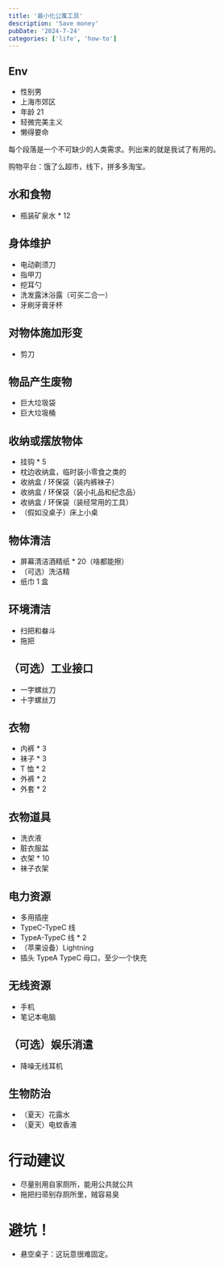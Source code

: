 ```yaml
---
title: '最小化公寓工具'
description: 'Save money'
pubDate: '2024-7-24'
categories: ['life', 'how-to']
---
```


## Env

- 性别男
- 上海市郊区
- 年龄 21
- 轻微完美主义
- 懒得要命

每个段落是一个不可缺少的人类需求。列出来的就是我试了有用的。

购物平台：饿了么超市，线下，拼多多淘宝。

## 水和食物

- 瓶装矿泉水 * 12

## 身体维护

- 电动剃须刀
- 指甲刀
- 挖耳勺
- 洗发露沐浴露（可买二合一）
- 牙刷牙膏牙杯

## 对物体施加形变

- 剪刀

## 物品产生废物

- 巨大垃圾袋
- 巨大垃圾桶

## 收纳或摆放物体

- 挂钩 * 5
- 枕边收纳盒，临时装小零食之类的
- 收纳盒 / 环保袋（装内裤袜子）
- 收纳盒 / 环保袋（装小礼品和纪念品）
- 收纳盒 / 环保袋（装经常用的工具）
- （假如没桌子）床上小桌

## 物体清洁

- 屏幕清洁酒精纸 * 20（啥都能擦）
- （可选）洗洁精
- 纸巾 1 盒

## 环境清洁

- 扫把和畚斗
- 拖把

## （可选）工业接口

- 一字螺丝刀
- 十字螺丝刀

## 衣物

- 内裤 * 3
- 袜子 * 3
- T 恤 * 2
- 外裤 * 2
- 外套 * 2

## 衣物道具

- 洗衣液
- 脏衣服盆
- 衣架 * 10
- 袜子衣架

## 电力资源

- 多用插座
- TypeC-TypeC 线
- TypeA-TypeC 线 * 2
- （苹果设备）Lightning
- 插头 TypeA TypeC 母口，至少一个快充

## 无线资源

- 手机
- 笔记本电脑

## （可选）娱乐消遣

- 降噪无线耳机

## 生物防治

- （夏天）花露水
- （夏天）电蚊香液

# 行动建议

- 尽量别用自家厕所，能用公共就公共
- 拖把扫帚别存厕所里，贼容易臭

# 避坑！

- 悬空桌子：这玩意很难固定。

